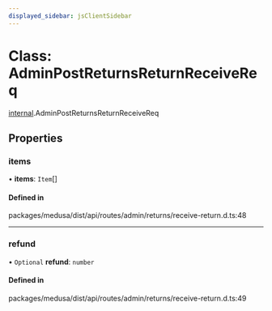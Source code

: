 ```yaml
---
displayed_sidebar: jsClientSidebar
---
```


# Class: AdminPostReturnsReturnReceiveReq

[internal](../modules/internal.md).AdminPostReturnsReturnReceiveReq

## Properties

### items

• **items**: `Item`[]

#### Defined in

packages/medusa/dist/api/routes/admin/returns/receive-return.d.ts:48

___

### refund

• `Optional` **refund**: `number`

#### Defined in

packages/medusa/dist/api/routes/admin/returns/receive-return.d.ts:49
